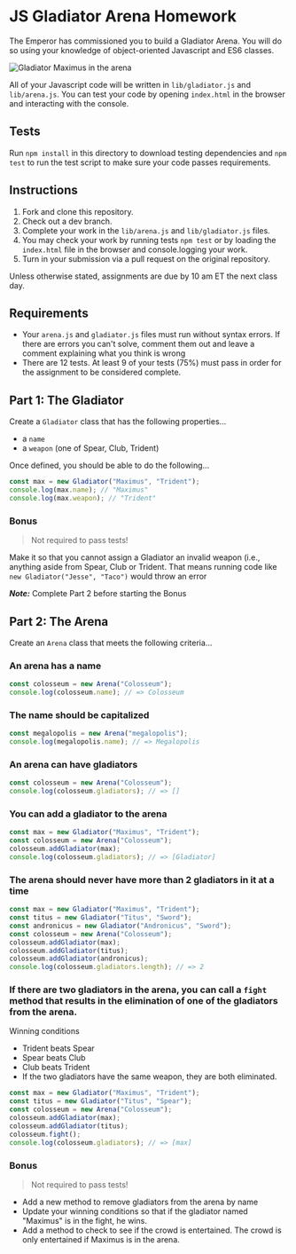 # JS Gladiator Arena Homework

The Emperor has commissioned you to build a Gladiator Arena. You will do so
using your knowledge of object-oriented Javascript and ES6 classes.

![Gladiator Maximus in the arena](https://media.giphy.com/media/d7mMzaGDYkz4ZBziP6/giphy-downsized.gif?cid=ecf05e47j8gt5mdcd00dlk9n2q91ro9y7thlp10gl1125liy&rid=giphy-downsized.gif&ct=g)

All of your Javascript code will be written in `lib/gladiator.js` and
`lib/arena.js`. You can test your code by opening `index.html` in the browser
and interacting with the console.

## Tests

Run `npm install` in this directory to download testing dependencies and
`npm test` to run the test script to make sure your code passes requirements.

## Instructions

1. Fork and clone this repository.
1. Check out a dev branch.
1. Complete your work in the `lib/arena.js` and `lib/gladiator.js` files.
1. You may check your work by running tests `npm test` or by loading the
   `index.html` file in the browser and console.logging your work.
1. Turn in your submission via a pull request on the original repository.

Unless otherwise stated, assignments are due by 10 am ET the next class day.

## Requirements

- Your `arena.js` and `gladiator.js` files must run without syntax errors. If there are errors you can't solve, comment them out and leave a comment explaining what you think is wrong
- There are 12 tests. At least 9 of your tests (75%) must pass in order for the
  assignment to be considered complete.

## Part 1: The Gladiator

Create a `Gladiator` class that has the following properties...

- a `name`
- a `weapon` (one of Spear, Club, Trident)

Once defined, you should be able to do the following...

```js
const max = new Gladiator("Maximus", "Trident");
console.log(max.name); // "Maximus"
console.log(max.weapon); // "Trident"
```

### Bonus

> Not required to pass tests!

Make it so that you cannot assign a Gladiator an invalid weapon (i.e., anything
aside from Spear, Club or Trident. That means running code like
`new Gladiator("Jesse", "Taco")` would throw an error

**_Note:_** Complete Part 2 before starting the Bonus

## Part 2: The Arena

Create an `Arena` class that meets the following criteria...

### An arena has a name

```js
const colosseum = new Arena("Colosseum");
console.log(colosseum.name); // => Colosseum
```

### The name should be capitalized

```js
const megalopolis = new Arena("megalopolis");
console.log(megalopolis.name); // => Megalopolis
```

### An arena can have gladiators

```js
const colosseum = new Arena("Colosseum");
console.log(colosseum.gladiators); // => []
```

### You can add a gladiator to the arena

```js
const max = new Gladiator("Maximus", "Trident");
const colosseum = new Arena("Colosseum");
colosseum.addGladiator(max);
console.log(colosseum.gladiators); // => [Gladiator]
```

### The arena should never have more than 2 gladiators in it at a time

```js
const max = new Gladiator("Maximus", "Trident");
const titus = new Gladiator("Titus", "Sword");
const andronicus = new Gladiator("Andronicus", "Sword");
const colosseum = new Arena("Colosseum");
colosseum.addGladiator(max);
colosseum.addGladiator(titus);
colosseum.addGladiator(andronicus);
console.log(colosseum.gladiators.length); // => 2
```

### If there are two gladiators in the arena, you can call a `fight` method that results in the elimination of one of the gladiators from the arena.

Winning conditions

- Trident beats Spear
- Spear beats Club
- Club beats Trident
- If the two gladiators have the same weapon, they are both eliminated.

```js
const max = new Gladiator("Maximus", "Trident");
const titus = new Gladiator("Titus", "Spear");
const colosseum = new Arena("Colosseum");
colosseum.addGladiator(max);
colosseum.addGladiator(titus);
colosseum.fight();
console.log(colosseum.gladiators); // => [max]
```

### Bonus

> Not required to pass tests!

- Add a new method to remove gladiators from the arena by name
- Update your winning conditions so that if the gladiator named "Maximus" is in
  the fight, he wins.
- Add a method to check to see if the crowd is entertained. The crowd is only
  entertained if Maximus is in the arena.
